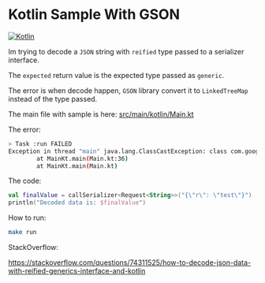 # Kotlin Sample With GSON

[![Kotlin](https://github.com/paulocoutinhox/kotlin-gson-sample/actions/workflows/kotlin.yml/badge.svg)](https://github.com/paulocoutinhox/kotlin-gson-sample/actions/workflows/kotlin.yml)

Im trying to decode a `JSON` string with `reified` type passed to a serializer interface.

The `expected` return value is the expected type passed as `generic`.

The error is when decode happen, `GSON` library convert it to `LinkedTreeMap` instead of the type passed.

The main file with sample is here: [src/main/kotlin/Main.kt](src/main/kotlin/Main.kt)

The error:

```bash
> Task :run FAILED
Exception in thread "main" java.lang.ClassCastException: class com.google.gson.internal.LinkedTreeMap cannot be cast to class Request (com.google.gson.internal.LinkedTreeMap and Request are in unnamed module of loader 'app')
        at MainKt.main(Main.kt:36)
        at MainKt.main(Main.kt)
```

The code:

```kotlin
val finalValue = callSerializer<Request<String>>("{\"r\": \"test\"}")
println("Decoded data is: $finalValue")
```

How to run:

```bash
make run
```

StackOverflow:

https://stackoverflow.com/questions/74311525/how-to-decode-json-data-with-reified-generics-interface-and-kotlin
